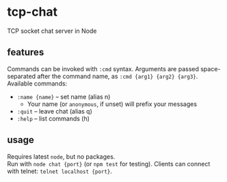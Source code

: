 # tcp-chat

TCP socket chat server in Node

## features

Commands can be invoked with `:cmd` syntax. Arguments are passed space-separated after the command name, as `:cmd {arg1} {arg2} {arg3}`.
Available commands:

-   `:name {name}` – set name (alias n)
    -   Your name (or `anonymous`, if unset) will prefix your messages
-   `:quit` – leave chat (alias q)
-   `:help` – list commands (h)

## usage

Requires latest `node`, but no packages.  
Run with `node chat {port}` (or `npm test` for testing). Clients can connect with telnet: `telnet localhost {port}`.

